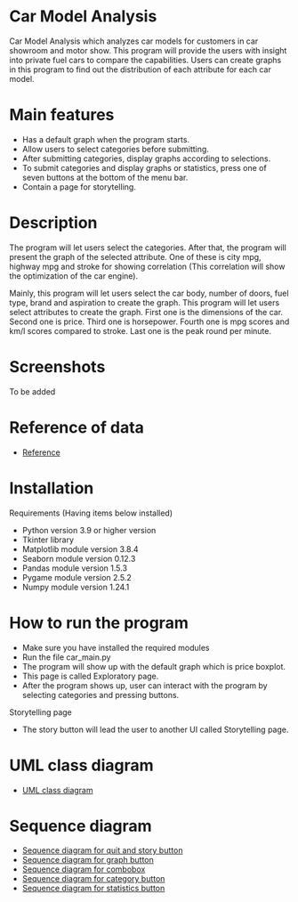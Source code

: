 # Car Model Analysis
Car Model Analysis which analyzes car models for customers in car showroom and motor show.
This program will provide the users with insight into private fuel cars to compare the capabilities.
Users can create graphs in this program to find out the distribution of each attribute for each car model.

# Main features
- Has a default graph when the program starts.
- Allow users to select categories before submitting.
- After submitting categories, display graphs according to selections.
- To submit categories and display graphs or statistics, press one of seven buttons at the bottom of the menu bar.
- Contain a page for storytelling.


# Description
  The program will let users select the categories. After that, the program will present the graph of the selected attribute. One of these is city mpg, highway mpg and stroke for showing correlation (This correlation will show the optimization of the car engine).

  Mainly, this program will let users select the car body, number of doors, fuel type, brand and aspiration to create the graph. This program will let users select attributes to create the graph. First one is the dimensions of the car. Second one is price. Third one is horsepower. Fourth one is mpg scores and km/l scores compared to stroke. Last one is the peak round per minute.

# Screenshots
To be added

# Reference of data
- [Reference](https://www.kaggle.com/datasets/goyalshalini93/car-data)

# Installation
Requirements (Having items below installed)
- Python version 3.9 or higher version
- Tkinter library
- Matplotlib module version 3.8.4
- Seaborn module version 0.12.3
- Pandas module version 1.5.3
- Pygame module version 2.5.2
- Numpy module version 1.24.1

# How to run the program
- Make sure you have installed the required modules
- Run the file car_main.py
- The program will show up with the default graph which is price boxplot.
- This page is called Exploratory page.
- After the program shows up, user can interact with the program by selecting categories and pressing buttons.

Storytelling page
- The story button will lead the user to another UI called Storytelling page.  

# UML class diagram
- [UML class diagram](https://media.discordapp.net/attachments/1015464234664067122/1235938870177300514/Diagrams-6.jpg?ex=66363145&is=6634dfc5&hm=1c3424bb78ac3dbb1e197fd8a7c582669afdb3c76768b09dcd200c4ec615e953&=&format=webp&width=550&height=344)

# Sequence diagram
- [Sequence diagram for quit and story button](https://media.discordapp.net/attachments/1015464234664067122/1235938868100988968/Diagrams-5.jpg?ex=66363144&is=6634dfc4&hm=d66d0b529e873e812464826cbb5dfde3551175788ae62660998029f76338c6a3&=&format=webp&width=748&height=467)
- [Sequence diagram for graph button](https://media.discordapp.net/attachments/1015464234664067122/1235938869350891520/Diagrams-3.jpg?ex=66363145&is=6634dfc5&hm=ad7a603545821fefcd68e6ffb35116a413681b529ceead04a56c239f42f7fa49&=&format=webp&width=748&height=467)
- [Sequence diagram for combobox](https://media.discordapp.net/attachments/1015464234664067122/1235938869841498172/Diagrams-2.jpg?ex=66363145&is=6634dfc5&hm=77b4233b5d70397b645446a92c3a7dbb898742b03bb2c0afeb14565aa5ecf84a&=&format=webp&width=550&height=344)
- [Sequence diagram for category button](https://media.discordapp.net/attachments/1015464234664067122/1235938869984235660/Diagrams-1.jpg?ex=66363145&is=6634dfc5&hm=f34de4e9497381bbb6f56f281ee0bac5343a882d34ed085b82fd169a7e923f21&=&format=webp&width=550&height=344)
- [Sequence diagram for statistics button](https://media.discordapp.net/attachments/1015464234664067122/1235938870323974244/Diagrams-4.jpg?ex=66363145&is=6634dfc5&hm=572fc0f3e7fd8853300e611302cc265fd73ff88a53cf1a09f041b3db1155778f&=&format=webp&width=550&height=344)
